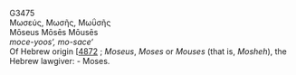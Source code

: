 <body>
  <p>G3475<br>  Μωσεύς, Μωσῆς, Μωΰσῆς  <br> Mōseus  Mōsēs  Mōusēs  <br><i>moce-yoos‘,</i> <i>mo-sace‘ </i><br>Of Hebrew origin [<a href="h4872.htm">4872</a> ; <i>Moseus</i>, <i>Moses</i> or <i>Mouses</i> (that is, <i>Mosheh</i>), the Hebrew lawgiver: - Moses.<br></p>
 </body>